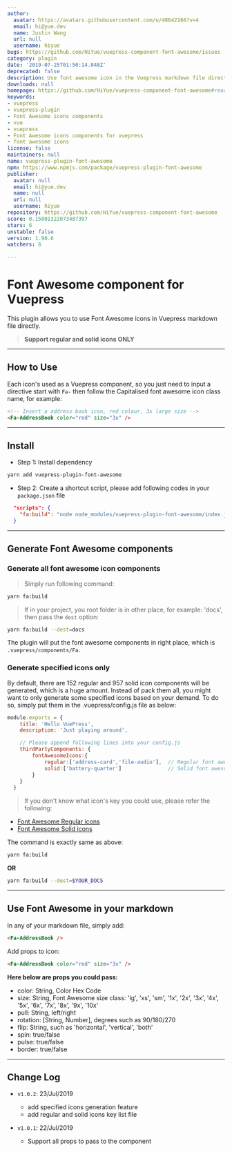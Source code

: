 ```yaml
---
author:
  avatar: https://avatars.githubusercontent.com/u/48642166?v=4
  email: hi@yue.dev
  name: Justin Wang
  url: null
  username: hiyue
bugs: https://github.com/HiYue/vuepress-component-font-awesome/issues
category: plugin
date: '2019-07-25T01:50:14.048Z'
deprecated: false
description: Use font awesome icon in the Vuepress markdown file directly
downloads: null
homepage: https://github.com/HiYue/vuepress-component-font-awesome#readme
keywords:
- vuepress
- vuepress-plugin
- Font Awesome icons components
- vue
- vuepress
- Font Awesome icons components for vuepress
- font awesome icons
license: false
maintainers: null
name: vuepress-plugin-font-awesome
npm: https://www.npmjs.com/package/vuepress-plugin-font-awesome
publisher:
  avatar: null
  email: hi@yue.dev
  name: null
  url: null
  username: hiyue
repository: https://github.com/HiYue/vuepress-component-font-awesome
score: 0.15001322073487397
stars: 6
unstable: false
version: 1.90.6
watchers: 6

---
```


# Font Awesome component for Vuepress

This plugin allows you to use Font Awesome icons in Vuepress markdown file directly. 
> **Support regular and solid icons ONLY**

---
## How to Use

Each icon's used as a Vuepress component, so you just need to input a directive start with `Fa-` then follow the Capitalised font awesome icon class name, for example:

```markdown
<!-- Insert a address book icon, red colour, 3x large size -->
<Fa-AddressBook color="red" size="3x" />
```
---
## Install
- Step 1: Install dependency
```bash
yarn add vuepress-plugin-font-awesome
```
- Step 2: Create a shortcut script, please add following codes  in your `package.json` file
```json
  "scripts": {
    "fa:build": "node node_modules/vuepress-plugin-font-awesome/index.js"
  }
```
---
## Generate Font Awesome components

### Generate all font awesome icon components
> Simply run following command:
```bash
yarn fa:build
```

> If in your project, you root folder is in other place, for example: 'docs', then pass the `dest` option:
```bash
yarn fa:build --dest=docs
```

The plugin will put the font awesome components in right place, which is `.vuepress/components/Fa`.

### Generate specified icons only

By default, there are 152 regular and 957 solid icon components will be generated, which is a huge amount. Instead of pack them all, you might want to only generate some specified icons based on your demand. To do so, simply put them in the .vuepress/config.js file as below:
```javascript
module.exports = {
    title: 'Hello VuePress',
    description: 'Just playing around',

    // Please append following lines into your config.js
    thirdPartyComponents: {
        fontAwesomeIcons:{
            regular:['address-card','file-audio'],  // Regular font awesome icon keys here
            solid:['battery-quarter']               // Solid font awesome icon keys here
        }
    }
  }
```
> If you don't know what icon's key you could use, please refer the following:
- [Font Awesome Regular icons](./lib/regular-icons.txt)
- [Font Awesome Solid icons](./lib/solid-icons.txt)

The command is exactly same as above:
```bash
yarn fa:build
```
**OR**
```bash
yarn fa:build --dest=$YOUR_DOCS
```


---
## Use Font Awesome in your markdown

In any of your markdown file, simply add:
```markdown
<Fa-AddressBook />
```

Add props to icon:
```markdown
<Fa-AddressBook color="red" size="3x" />
```

**Here below are props you could pass:**

- color: String, Color Hex Code
- size: String, Font Awesome size class: 'lg', 'xs', 'sm', '1x', '2x', '3x', '4x', '5x', '6x', '7x', '8x', '9x', '10x'
- pull: String, left/right
- rotation: [String, Number], degrees such as 90/180/270
- flip: String, such as 'horizontal', 'vertical', 'both'
- spin: true/false
- pulse: true/false
- border: true/false

---
## Change Log

- `v1.0.2`: 23/Jul/2019
  - add specified icons generation feature
  - add regular and solid icons key list file

- `v1.0.1`: 22/Jul/2019
  - Support all props to pass to the component